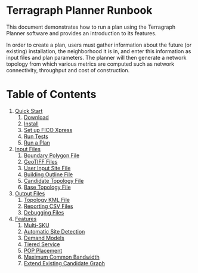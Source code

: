 # Terragraph Planner Runbook

This document demonstrates how to run a plan using the Terragraph Planner
software and provides an introduction to its features.

In order to create a plan, users must gather information about the future
(or existing) installation, the neighborhood it is in, and enter this
information as input files and plan parameters. The planner will then generate
a network topology from which various metrics are computed such as network
connectivity, throughput and cost of construction.

# Table of Contents
1. [Quick Start](Quick_Start.md)
   1. [Download](Quick_Start.md#download)
   2. [Install](Quick_Start.md#install)
   3. [Set up FICO Xpress](Quick_Start.md#set-up-fico-xpress)
   4. [Run Tests](Quick_Start.md#run-tests)
   5. [Run a Plan](Quick_Start.md#run-a-plan)
2. [Input Files](Input_Files.md)
   1. [Boundary Polygon File](Input_Files.md#boundary-polygon-file)
   2. [GeoTIFF Files](Input_Files.md#geotiff-files)
   3. [User Input Site File](Input_Files.md#user-input-site-file)
   4. [Building Outline File](Input_Files.md#building-outline-file)
   5. [Candidate Topology File](Input_Files.md#candidate-topology-file)
   6. [Base Topology File](Input_Files.md#base-topology-file)
3. [Output Files](Output_Files.md)
   1. [Topology KML File](Output_Files.md#topology-kml-file)
   2. [Reporting CSV Files](Output_Files.md#reporting-csv-files)
   3. [Debugging Files](Output_Files.md#debugging-files)
4. [Features](Features.md)
   1. [Multi-SKU](Features.md#multi-sku)
   2. [Automatic Site Detection](Features.md#automatic-site-detection)
   3. [Demand Models](Features.md#demand-models)
   4. [Tiered Service](Features.md#tiered-service)
   5. [POP Placement](Features.md#pop-placement)
   6. [Maximum Common Bandwidth](Features.md#maximize-common-bandwidth)
   7. [Extend Existing Candidate Graph](Features.md#extend-existing-candidate-graph)
